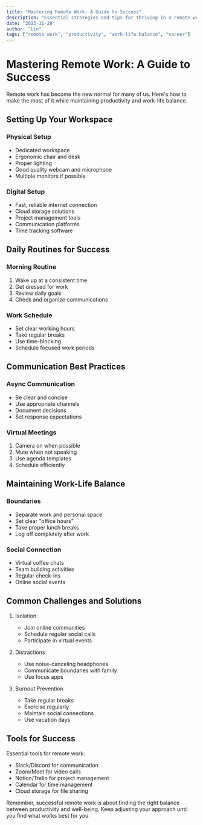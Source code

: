 ```yaml
---
title: "Mastering Remote Work: A Guide to Success"
description: "Essential strategies and tips for thriving in a remote work environment."
date: "2023-11-28"
author: "Lin"
tags: ["remote work", "productivity", "work-life balance", "career"]
---
```


# Mastering Remote Work: A Guide to Success

Remote work has become the new normal for many of us. Here's how to make the most of it while maintaining productivity and work-life balance.

## Setting Up Your Workspace

### Physical Setup
- Dedicated workspace
- Ergonomic chair and desk
- Proper lighting
- Good quality webcam and microphone
- Multiple monitors if possible

### Digital Setup
- Fast, reliable internet connection
- Cloud storage solutions
- Project management tools
- Communication platforms
- Time tracking software

## Daily Routines for Success

### Morning Routine
1. Wake up at a consistent time
2. Get dressed for work
3. Review daily goals
4. Check and organize communications

### Work Schedule
- Set clear working hours
- Take regular breaks
- Use time-blocking
- Schedule focused work periods

## Communication Best Practices

### Async Communication
- Be clear and concise
- Use appropriate channels
- Document decisions
- Set response expectations

### Virtual Meetings
1. Camera on when possible
2. Mute when not speaking
3. Use agenda templates
4. Schedule efficiently

## Maintaining Work-Life Balance

### Boundaries
- Separate work and personal space
- Set clear "office hours"
- Take proper lunch breaks
- Log off completely after work

### Social Connection
- Virtual coffee chats
- Team building activities
- Regular check-ins
- Online social events

## Common Challenges and Solutions

1. Isolation
   - Join online communities
   - Schedule regular social calls
   - Participate in virtual events

2. Distractions
   - Use noise-canceling headphones
   - Communicate boundaries with family
   - Use focus apps

3. Burnout Prevention
   - Take regular breaks
   - Exercise regularly
   - Maintain social connections
   - Use vacation days

## Tools for Success

Essential tools for remote work:
- Slack/Discord for communication
- Zoom/Meet for video calls
- Notion/Trello for project management
- Calendar for time management
- Cloud storage for file sharing

Remember, successful remote work is about finding the right balance between productivity and well-being. Keep adjusting your approach until you find what works best for you. 